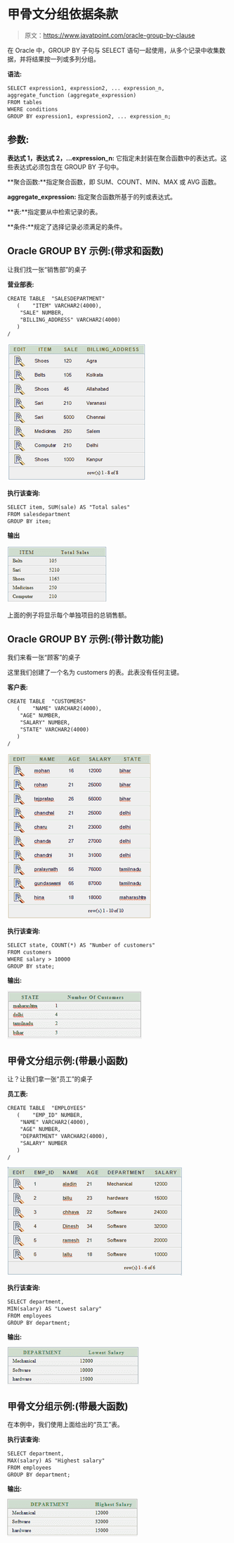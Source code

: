 # 甲骨文分组依据条款

> 原文：<https://www.javatpoint.com/oracle-group-by-clause>

在 Oracle 中，GROUP BY 子句与 SELECT 语句一起使用，从多个记录中收集数据，并将结果按一列或多列分组。

**语法:**

```
SELECT expression1, expression2, ... expression_n, 
aggregate_function (aggregate_expression)
FROM tables
WHERE conditions
GROUP BY expression1, expression2, ... expression_n; 

```

## 参数:

**表达式 1，表达式 2，...expression_n:** 它指定未封装在聚合函数中的表达式。这些表达式必须包含在 GROUP BY 子句中。

**聚合函数:**指定聚合函数，即 SUM、COUNT、MIN、MAX 或 AVG 函数。

**aggregate_expression:** 指定聚合函数所基于的列或表达式。

**表:**指定要从中检索记录的表。

**条件:**规定了选择记录必须满足的条件。

## Oracle GROUP BY 示例:(带求和函数)

让我们找一张“销售部”的桌子

**营业部表:**

```
CREATE TABLE  "SALESDEPARTMENT" 
   (	"ITEM" VARCHAR2(4000), 
	"SALE" NUMBER, 
	"BILLING_ADDRESS" VARCHAR2(4000)
   )
/

```

![oracle group by example 1](img/c6d49cb0251c067e0c9ff7fb95786f1e.png)

**执行该查询:**

```
SELECT item, SUM(sale) AS "Total sales"
FROM salesdepartment
GROUP BY item;

```

**输出**

![oracle group by example 2](img/92d7f1811bf891b4bf527a8ddaf95674.png)

上面的例子将显示每个单独项目的总销售额。

## Oracle GROUP BY 示例:(带计数功能)

我们来看一张“顾客”的桌子

这里我们创建了一个名为 customers 的表。此表没有任何主键。

**客户表:**

```
CREATE TABLE  "CUSTOMERS" 
   (	"NAME" VARCHAR2(4000), 
	"AGE" NUMBER, 
	"SALARY" NUMBER, 
	"STATE" VARCHAR2(4000)
   )
/

```

![oracle group by example 3](img/be310d400bc871532fd5bedd307d9912.png)

**执行该查询:**

```
SELECT state, COUNT(*) AS "Number of customers"
FROM customers
WHERE salary > 10000
GROUP BY state;

```

**输出:**

![oracle group by example 4](img/aa60a6159910cc8e77e76afe970ce574.png)

## 甲骨文分组示例:(带最小函数)

让？让我们拿一张“员工”的桌子

**员工表:**

```
CREATE TABLE  "EMPLOYEES" 
   (	"EMP_ID" NUMBER, 
	"NAME" VARCHAR2(4000), 
	"AGE" NUMBER, 
	"DEPARTMENT" VARCHAR2(4000), 
	"SALARY" NUMBER
   )
/

```

![oracle group by example 5](img/9464233c182cb0832c50795fbcdd31bd.png)

**执行该查询:**

```
SELECT department, 
MIN(salary) AS "Lowest salary"
FROM employees
GROUP BY department;

```

**输出:**

![oracle group by example 6](img/f75404526cde25239fa226198befc1f1.png)

## 甲骨文分组示例:(带最大函数)

在本例中，我们使用上面给出的“员工”表。

**执行该查询:**

```
SELECT department,
MAX(salary) AS "Highest salary"
FROM employees
GROUP BY department;

```

**输出:**

![oracle group by example 7](img/a9135a094d499a88a1f419eb61b7b1dd.png)
